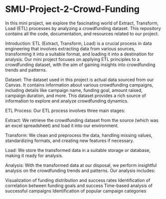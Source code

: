 # SMU-Project-2-Crowd-Funding
In this mini project, we explore the fascinating world of Extract, Transform, Load (ETL) processes by analyzing a crowdfunding dataset. This repository contains all the code, documentation, and resources related to our project.

Introduction:
ETL (Extract, Transform, Load) is a crucial process in data engineering that involves extracting data from various sources, transforming it into a suitable format, and loading it into a destination for analysis. Our mini project focuses on applying ETL principles to a crowdfunding dataset, with the aim of gaining insights into crowdfunding trends and patterns.

Dataset:
The dataset used in this project is actual data sourced from our Canvas. It contains information about various crowdfunding campaigns, including details like campaign name, funding goal, amount raised, campaign duration, and more. This dataset provides a rich source of information to explore and analyze crowdfunding dynamics.

ETL Process:
Our ETL process involves three main stages:

Extract: We retrieve the crowdfunding dataset from the source (which was an excel spreadsheet) and load it into our environment.

Transform: We clean and preprocess the data, handling missing values, standardizing formats, and creating new features if necessary.

Load: We store the transformed data in a suitable storage or database, making it ready for analysis.

Analysis:
With the transformed data at our disposal, we perform insightful analysis on the crowdfunding trends and patterns. Our analysis includes:

Visualization of funding distribution and success rates
Identification of correlation between funding goals and success
Time-based analysis of successful campaigns
Identification of popular campaign categories
